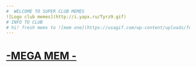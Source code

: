 ```yaml
---
#  WELCOME TO SUPER CLUB MEMES
![Logo club memes](http://i.yapx.ru/Tyrz9.gif)
# INFO TO CLUB
# hi! fresh mems to ![mem one](https://usagif.com/wp-content/uploads/funny-faces-49.gif) i to ![mem two](https://usagif.com/wp-content/uploads/friendship-60.gif). i to  ![mem 3](https://lifeo.ru/wp-content/uploads/novie-smeshnie-gifki-47.gif) i to ![mem 4](https://lifeo.ru/wp-content/uploads/novie-smeshnie-gifki-21.gif).
---
```

# [-MEGA MEM -](https://youtu.be/ZfqYReML_5c?si=0JRmEHo86bsGxU4L)
